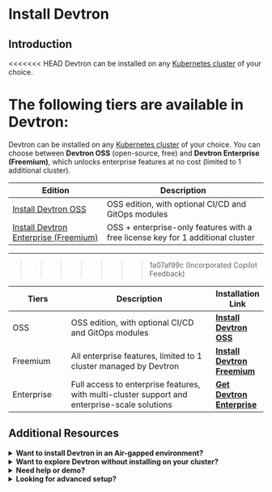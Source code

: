# Install Devtron

## Introduction

<<<<<<< HEAD
Devtron can be installed on any [Kubernetes cluster](../getting-started/getting-started.md#create-a-kubernetes-cluster) of your choice.

The following tiers are available in Devtron:
=======
Devtron can be installed on any [Kubernetes cluster](../getting-started/getting-started.md#create-a-kubernetes-cluster) of your choice. 
You can choose between **Devtron OSS** (open-source, free) and **Devtron Enterprise (Freemium)**, which unlocks enterprise features at no cost (limited to 1 additional cluster).

| Edition | Description |
| -------- | ----------- |
| [Install Devtron OSS](devtron-oss.md)| OSS edition, with optional CI/CD and GitOps modules |
| [Install Devtron Enterprise (Freemium)](devtron-enterprise-freemium.md) | OSS + enterprise-only features with a free license key for 1 additional cluster |

---
>>>>>>> 1a07af99c (Incorporated Copilot Feedback)

<table>
	<thead>
		<tr>
			<th width="112.78125">Tiers</th>
			<th width="372.6640625">Description</th>
			<th>Installation Link</th>
		</tr>
	</thead>
	<tbody>
		<tr>
			<td>OSS</td>
			<td>OSS edition, with optional CI/CD and GitOps modules</td>
			<td>
				<a href="../install/devtron-oss.md">
					<strong>Install Devtron OSS</strong>
				</a>
			</td>
		</tr>
		<tr>
			<td>Freemium</td>
			<td>All enterprise features, limited to 1 cluster managed by Devtron</td>
			<td>
				<a href="../install/devtron-freemium.md">
					<strong>Install Devtron Freemium</strong>
				</a>
			</td>
		</tr>
		<tr>
			<td>Enterprise</td>
			<td>Full access to enterprise features, with multi-cluster support and enterprise-scale solutions</td>
			<td>
				<a href="https://devtron.ai/contact-sales">
					<strong>Get Devtron Enterprise</strong>
				</a>
			</td>
		</tr>
	</tbody>
</table>

## Additional Resources

<details>

<summary><strong>Want to install Devtron in an Air-gapped environment?</strong></summary>

See the full guide here: [Install Devtron in Air-gapped Environment](install-devtron-in-airgapped-environment.md)

</details>

<details>

<summary><strong>Want to explore Devtron without installing on your cluster?</strong></summary>

* Try [Devtron Sandbox](https://preview.devtron.ai)
* Try [Devtron Kubernetes Desktop Client](install-devtron-Kubernetes-client.md)

</details>

<details>

<summary><strong>Need help or demo?</strong></summary>

* [Discord community for support](https://discord.gg/jsRG5qx2gp)[![Join Discord](https://img.shields.io/badge/Join%20us%20on-Discord-e01563.svg)](https://discord.gg/jsRG5qx2gp).
* [Book time with our team](https://devtron.ai/demo)

</details>

<details>

<summary><strong>Looking for advanced setup?</strong></summary>

See [Additional Installation Resources](../../reference/) for production infra recommendations, advanced configs, blob storage, air-gapped installs, backup, and more.

</details>
